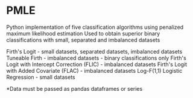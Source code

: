 # PMLE
Python implementation of five classification algorithms using penalized maximum likelihood estimation
Used to obtain superior binary classifications with small, separated and imbalanced datasets

Firth's Logit - small datasets, separated datasets, imbalanced datasets 
Tuneable Firth - imbalanced datasets - binary classifications only
Firth's Logit with Intercept Correction (FLIC) - imbalanced datasets 
Firth's Logit with Added Covariate (FLAC) - imbalanced datasets 
Log-F(1,1) Logistic Regression - small datasets

*Data must be passed as pandas dataframes or series